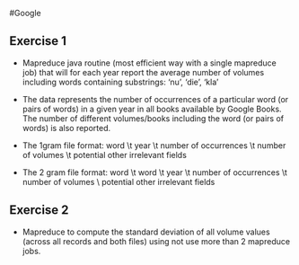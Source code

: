 #Google

## Exercise 1

* Mapreduce java routine (most efficient way with a single mapreduce job) that will for each year report the average number of volumes including words containing substrings: ‘nu’, ‘die’, ‘kla’

* The data represents the number of occurrences of a particular word (or pairs of words) in a given year in all books available by Google Books. The number of different volumes/books including the word (or pairs of words) is also reported.

* The 1gram file format: word \t year \t number of occurrences \t number of volumes \t potential other irrelevant fields

* The 2 gram file format: word \t word \t year \t number of occurrences \t number of volumes \ potential other irrelevant fields

## Exercise 2

* Mapreduce to compute the standard deviation of all volume values (across all records and both files) using not use more than 2 mapreduce jobs.
